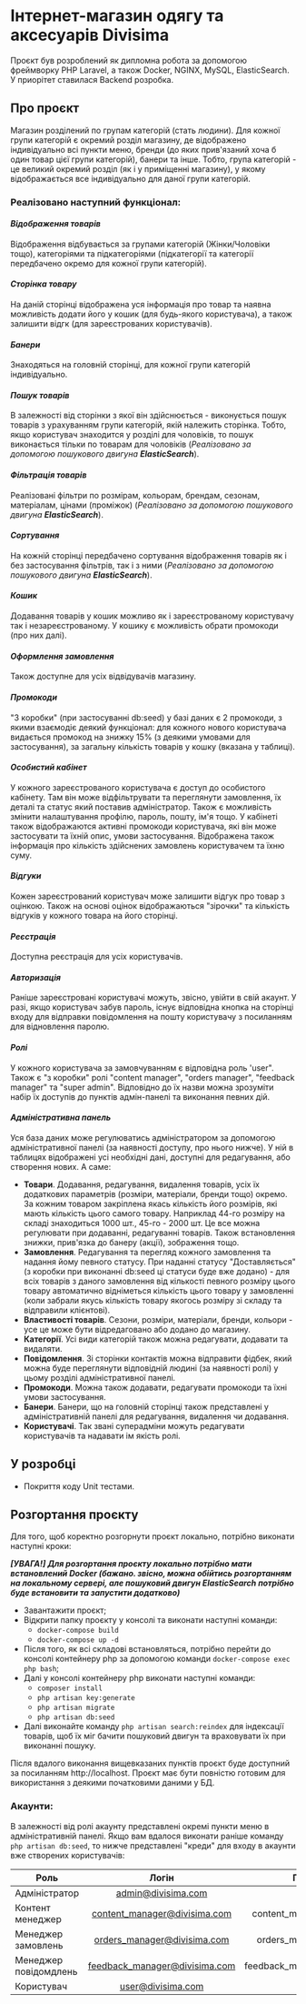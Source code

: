 # Інтернет-магазин одягу та аксесуарів Divisima

Проєкт був розроблений як дипломна робота за допомогою фреймворку PHP Laravel, а також Docker, NGINX, MySQL, ElasticSearch.
У приорітет ставилася Backend розробка.

## Про проєкт

Магазин розділений по групам категорій (стать людини). Для кожної групи категорій є окремий розділ магазину, де відображено індивідуально всі пункти меню, бренди (до яких прив'язаний хоча б один товар цієї групи категорій), банери та інше. Тобто, група категорій - це великий окремий розділ (як і у приміщенні магазину), у якому відображається все індивідуально для даної групи категорій.

### Реалізовано наступний функціонал:

#### _Відображення товарів_
Відображення відбувається за групами категорій (Жінки/Чоловіки тощо), категоріями та підкатегоріями (підкатегорії та категорії передбачено окремо для кожної групи категорій). 
#### _Сторінка товару_
На даній сторінці відображена уся інформація про товар та наявна можливість додати його у кошик (для будь-якого користувача), а також залишити відгк (для зареєстрованих користувачів).
#### _Банери_
Знаходяться на головній сторінці, для кожної групи категорій індивідуально.
#### _Пошук товарів_
В залежності від сторінки з якої він здійснюється - виконується пошук товарів з урахуванням групи категорій, якій належить сторінка. Тобто, якщо користувач знаходится у розділі для чоловіків, то пошук виконається тільки по товарам для чоловіків (_Реалізовано за допомогою пошукового двигуна **ElasticSearch**_).
#### _Фільтрація товарів_
Реалізовані фільтри по розмірам, кольорам, брендам, сезонам, матеріалам, цінами (проміжок) (_Реалізовано за допомогою пошукового двигуна **ElasticSearch**_).
#### _Сортування_ 
На кожній сторінці передбачено сортування відображення товарів як і без застосування фільтрів, так і з ними (_Реалізовано за допомогою пошукового двигуна **ElasticSearch**_).
#### _Кошик_
Додавання товарів у кошик можливо як і зареєстрованому користувачу так і незареєстрованому. У кошику є можливість обрати промокоди (про них далі).
#### _Оформлення замовлення_
Також доступне для усіх відвідувачів магазину. 
#### _Промокоди_
"З коробки" (при застосуванні db:seed) у базі даних є 2 промокоди, з якими взаємодіє деякий функціонал: для кожного нового користувача видається промокод на знижку 15% (з деякими умовами для застосування), за загальну кількість товарів у кошку (вказана у таблиці).
#### _Особистий кабінет_
У кожного зареєстрованого користувача є доступ до особистого кабінету. Там він може відфільтрувати та переглянути замовлення, їх деталі та статус який поставив адміністратор. Також є можливість змінити налаштування профілю, пароль, пошту, ім'я тощо. У кабінеті також відображаются активні промокоди користувача, які він може застосувати та їхній опис, умови застосування. Відображена також інформація про кількість здійснених замовлень користувачем та їхню суму.
#### _Відгуки_
Кожен зареєстрований користувач може залишити відгук про товар з оцінкою. Також на основі оцінок відображаються "зірочки" та кількість відгуків у кожного товара на його сторінці.
####  _Реєстрація_
Доступна реєстрація для усіх користувачів.
#### _Авторизація_
Раніше зареєстровані користувачі можуть, звісно, увійти в свій акаунт. У разі, якщо користувач забув пароль, існує відповідна кнопка на сторінці входу для відправки повідомлення на пошту користувачу з посиланням для відновлення паролю.
#### _Ролі_
У кожного користувача за замовчуванням є відповідна роль 'user". Також є "з коробки" ролі "content manager", "orders manager", "feedback manager" та "super admin". Відповідно до їх назви можна зрозуміти набір  їх доступів до пунктів адмін-панелі та виконання певних дій.
#### _Адміністративна панель_
Уся база даних може регулюватись адміністратором за допомогою адміністративної панелі (за наявності доступу, про нього нижче). У ній в таблицях відображені усі необхідні дані, доступні для редагування, або створення нових. А саме:
   
  + **Товари**. Додавання, редагування, видалення товарів, усіх їх додаткових параметрів (розміри, матеріали, бренди тощо) окремо. За кожним товаром закріплена якась кількість його розмірів, які мають кількість цього самого товару. Наприклад 44-го розміру на складі знаходиться 1000 шт., 45-го - 2000 шт. Це все можна регулювати при додаванні, редагуванні товарів. Також встановлення знижки, прив'язка до банеру (акції), зображення тощо.
  + **Замовлення**. Редагування та перегляд кожного замовлення та надання йому певного статусу. При наданні статусу "Доставляється" (з коробки при виконанні db:seed ці статуси буде вже додано) - для всіх товарів з даного замовлення від кількості певного розміру цього товару автоматично відніметься кількість цього товару у замовленні (коли забрали якусь кількість товару якогось розміру зі складу та відправили клієнтові).
  + **Властивості товарів**. Сезони, розміри, матеріали, бренди, кольори - усе це може бути відредаговано або додано до магазину.
  + **Категорії**. Усі види категорій також можна редагувати, додавати та видаляти.
  + **Повідомлення**. Зі сторінки контактів можна відправити фідбек, який можна буде переглянути відповідній людині (за наявності ролі) у цьому розділі адміністративної панелі.
  + **Промокоди**. Можна також додавати, редагувати промокоди та їхні умови застосування.
  + **Банери**. Банери, що на головній сторінці також представлені у адміністративній панелі для редагування, видалення чи додавання.
  + **Користувачі**. Так звані суперадміни можуть редагувати користувачів та надавати ім якість ролі.

## У розробці
- Покриття коду Unit тестами.


## Розгортання проєкту 

Для того, щоб коректно розгорнути проєкт локально, потрібно виконати наступні кроки:

**_[УВАГА!] Для розгортання проєкту локально потрібно мати встановлений Docker (бажано. звісно, можна обійтись розгортанням на локальному сервері, але пошуковий двигун ElasticSearch потрібно буде встановити та запустити додатково)_**

- Завантажити проєкт;
- Відкрити папку проєкту у консолі та виконати наступні команди:
    + `docker-compose build`
    + `docker-compose up -d`
- Після того, як всі складові встановляться, потрібно перейти до консолі контейнеру php за допомогою команди `docker-compose exec php bash`; 
- Далі у консолі контейнеру php виконати наступні команди:
    + `composer install`
    + `php artisan key:generate`
    + `php artisan migrate`
    + `php artisan db:seed`
- Далі виконайте команду `php artisan search:reindex` для індексації товарів, щоб їх міг бачити пошуковий двигун та враховувати їх при виконанні пошуку.

Після вдалого виконання вищевказаних пунктів проєкт буде доступний за посиланням http://localhost. Проєкт має бути повністю готовим для використання з деякими початковими даними у БД.

### Акаунти:
В залежності від ролі акаунту представлені окремі пункти меню в адміністративній панелі. Якщо вам вдалося виконати раніше команду `php artisan db:seed`, то нижче представлені "креди" для входу в акаунти вже створених користувачів:

| Роль                  |             Логін             |                                  Пароль |
|-----------------------|:-----------------------------:|----------------------------------------:|
| Адміністратор         |      admin@divisima.com       |                                   admin |
| Контент менеджер      | content_manager@divisima.com  |                         content_manager |
| Менеджер замовлень    |  orders_manager@divisima.com  |                          orders_manager |
| Менеджер повідомдлень | feedback_manager@divisima.com |                        feedback_manager |
| Користувач            |       user@divisima.com       |                                    user |
